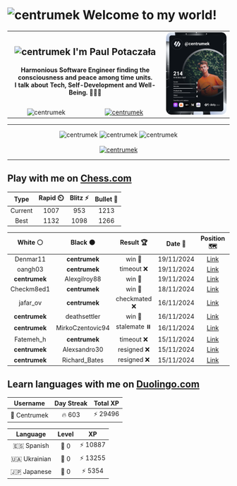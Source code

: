 <h1>
  <img
    src="https://emojis.slackmojis.com/emojis/images/1531849430/4246/blob-sunglasses.gif"
    width="30"
    alt="centrumek"
  />
  Welcome to my world!
</h1>

<table>
  <tbody>
    <tr>
      <td align="center" width="70%" colspan="2">
        <h2>
          <img
            src="https://raw.githubusercontent.com/MartinHeinz/MartinHeinz/master/wave.gif"
            width="30px"
            alt="centrumek"
          />
          I'm Paul Potaczała
        </h2>
        <h4>
          Harmonious Software Engineer finding the consciousness and peace among time units.
          <br/>
          I talk about Tech, Self-Development and Well-Being. 🌿🧘🚀
        </h4>
      </td>
      <td width="30%" rowspan="2">
        <a href="https://app.daily.dev/centrumek">
          <img
            src="./devcard.svg"
            alt="centrumek"
          />
        </a>
      </td>
    </tr>
    <tr align="center">
      <td>
        <img
          src="https://komarev.com/ghpvc/?username=centrumek&label=visitors&color=0e75b6&style=flat"
          alt="centrumek"
        >
      </td>
      <td>
        <a href="https://stackoverflow.com/users/14496012/centrumek">
          <img
            src="https://stackoverflow.com/users/flair/14496012.png?theme=dark"
            alt="centrumek"
          >
        </a>
      </td>
    </tr>
  </tbody>
</table>

---
<div align="center">
  <img 
    src="https://github-readme-stats.vercel.app/api?username=centrumek&show_icons=true&count_private=true&theme=dark&hide_border=true&hide=issues,contribs&bg_color=00000000"
    alt="centrumek"
  />
  <img
    src="https://github-readme-stats.vercel.app/api/top-langs/?username=centrumek&layout=compact&hide_border=true&theme=dark&bg_color=00000000&langs_count=6&exclude_repo=air-statistic-app"
    alt="centrumek"
  />
  <img 
    src="https://github-readme-streak-stats.herokuapp.com?user=centrumek&theme=dark&hide_border=true&background=FFFFFF00"
    alt="centrumek"
  />
  <br/>
  <br/>
  <a href="https://www.buymeacoffee.com/centrumek">
    <img
      src="https://cdn.buymeacoffee.com/buttons/v2/default-orange.png"
      height="50"
      width="210"
      alt="centrumek"
    />
  </a>
</div>

---

## Play with me on [Chess.com](https://www.chess.com/member/centrumek)

<div align="center">
<!--START_SECTION:chessStats-->
<!-- Automatically generated with https://github.com/Balastrong/chess-stats-action -->

| Type | Rapid ⏲️ | Blitz ⚡ | Bullet 🔫 |
|:---:|:---:|:---:|:---:|
| Current | 1007 | 953 | 1213 |
| Best | 1132 | 1098 | 1266 |

| White ⚪ | Black ⚫ | Result 🏆 | Date 📅 | Position 🗺️ | Type 🕕 |
|:---:|:---:|:---:|:---:|:---:|:---:|
| Denmar11 | **centrumek** | win 🥇 | 19/11/2024 | <a href="http://www.ee.unb.ca/cgi-bin/tervo/fen.pl?select=r1k4r/p2q4/1pp4n/3pR3/3PpN1p/1PN1P3/P1P5/2K1Q1R1 w - -">Link</a> | Bullet |
| oangh03 | **centrumek** | timeout ❌ | 19/11/2024 | <a href="http://www.ee.unb.ca/cgi-bin/tervo/fen.pl?select=8/7r/5k2/6PP/5P2/2P3K1/8/8 b - -">Link</a> | Bullet |
| **centrumek** | Alexgilroy88 | win 🥇 | 19/11/2024 | <a href="http://www.ee.unb.ca/cgi-bin/tervo/fen.pl?select=1r4k1/p1Q2ppp/8/q7/3P4/1P5P/PK6/4r3 b - -">Link</a> | Bullet |
| Checkm8ed1 | **centrumek** | win 🥇 | 18/11/2024 | <a href="http://www.ee.unb.ca/cgi-bin/tervo/fen.pl?select=3k4/1p1n4/p1pN4/2Pp4/3P2p1/2NB2P1/PP3P2/2K5 w - -">Link</a> | Bullet |
| jafar_ov | **centrumek** | checkmated ❌ | 16/11/2024 | <a href="http://www.ee.unb.ca/cgi-bin/tervo/fen.pl?select=6nr/6Q1/p7/4N1kp/P7/4P1B1/6PP/5RK1 b - -">Link</a> | Bullet |
| **centrumek** | deathsettler | win 🥇 | 16/11/2024 | <a href="http://www.ee.unb.ca/cgi-bin/tervo/fen.pl?select=8/4Nkbp/4ppp1/8/3p1P2/6P1/P6P/1R1R2K1 b - -">Link</a> | Bullet |
| **centrumek** | MirkoCzentovic94 | stalemate ⏸️ | 16/11/2024 | <a href="http://www.ee.unb.ca/cgi-bin/tervo/fen.pl?select=2Q5/3Q2pk/7p/p6P/P3P3/1P1P2P1/8/2K5 b - -">Link</a> | Bullet |
| Fatemeh_h | **centrumek** | timeout ❌ | 15/11/2024 | <a href="http://www.ee.unb.ca/cgi-bin/tervo/fen.pl?select=8/p5k1/6p1/6Qp/3P1P2/8/PPP5/1K5R b - -">Link</a> | Bullet |
| **centrumek** | Alexsandro30 | resigned ❌ | 15/11/2024 | <a href="http://www.ee.unb.ca/cgi-bin/tervo/fen.pl?select=3r1k2/5p1p/1pp3p1/3pP3/r2K1PP1/7P/8/8 w - -">Link</a> | Bullet |
| **centrumek** | Richard_Bates | resigned ❌ | 15/11/2024 | <a href="http://www.ee.unb.ca/cgi-bin/tervo/fen.pl?select=8/5k2/4p3/p5p1/3p4/2b5/2K5/8 w - -">Link</a> | Bullet |

<!--END_SECTION:chessStats-->
</div>

## Learn languages with me on [Duolingo.com](https://www.duolingo.com/profile/Centrumek)

<div align="center">
<!--START_SECTION:duolingoStats-->
<!-- Automatically generated with https://github.com/centrumek/duolingo-readme-stats-->

| Username | Day Streak | Total XP |
|:---:|:---:|:---:|
| 👤 Centrumek | 🔥 603 | ⚡ 29496 |

| Language | Level | XP |
|:---:|:---:|:---:|
| 🇪🇸 Spanish | 👑 0 | ⚡ 10887 |
| 🇺🇦 Ukrainian | 👑 0 | ⚡ 13255 |
| 🇯🇵 Japanese | 👑 0 | ⚡ 5354 |

<!--END_SECTION:duolingoStats-->
</div>
<!--
**centrumek/centrumek** is a ✨ _special_ ✨ repository because its `README.md` (this file) appears on your GitHub profile.

Here are some ideas to get you started:

- 🔭 I’m currently working on ...
- 🌱 I’m currently learning ...
- 👯 I’m looking to collaborate on ...
- 🤔 I’m looking for help with ...
- 💬 Ask me about ...
- 📫 How to reach me: ...
- 😄 Pronouns: ...
- ⚡ Fun fact: ...
-->
